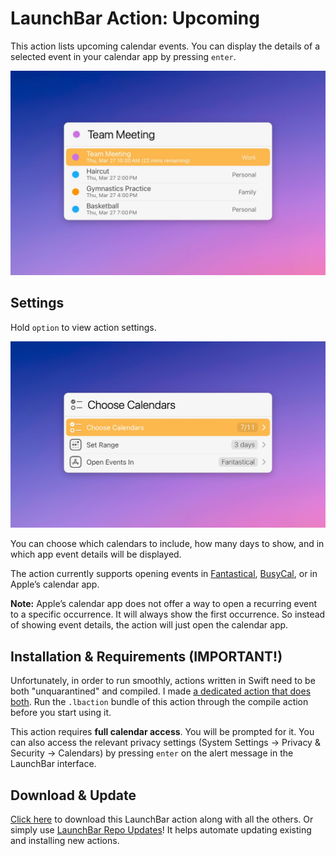 # LaunchBar Action: Upcoming 

This action lists upcoming calendar events. You can display the details of a selected event in your calendar app by pressing `enter`.

<img src="01.jpg" width="726"/>

## Settings

Hold `option` to view action settings. 

<img src="02.jpg" width="726"/> 

You can choose which calendars to include, how many days to show, and in which app event details will be displayed. 

The action currently supports opening events in [Fantastical](https://flexibits.com/fantastical), [BusyCal](https://www.busymac.com), or in Apple’s calendar app. 

**Note:** Apple’s calendar app does not offer a way to open a recurring event to a specific occurrence. It will always show the first occurrence. So instead of showing event details, the action will just open the calendar app.  

## Installation & Requirements (IMPORTANT!)

Unfortunately, in order to run smoothly, actions written in Swift need to be both "unquarantined" and compiled. I made [a dedicated action that does both](https://github.com/Ptujec/LaunchBar/tree/master/Compile-Swift-Action#readme). Run the `.lbaction` bundle of this action through the compile action before you start using it.

This action requires **full calendar access**. You will be prompted for it. You can also access the relevant privacy settings (System Settings → Privacy & Security → Calendars) by pressing `enter` on the alert message in the LaunchBar interface. 

## Download & Update

[Click here](https://github.com/Ptujec/LaunchBar/archive/refs/heads/master.zip) to download this LaunchBar action along with all the others. Or simply use [LaunchBar Repo Updates](https://github.com/Ptujec/LaunchBar/tree/master/LB-Repo-Updates#launchbar-repo-updates-action)! It helps automate updating existing and installing new actions.
